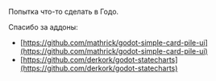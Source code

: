 Попытка что-то сделать в Годо.

Спасибо за аддоны:
 * [https://github.com/mathrick/godot-simple-card-pile-ui](https://github.com/mathrick/godot-simple-card-pile-ui)
 * [https://github.com/derkork/godot-statecharts](https://github.com/derkork/godot-statecharts)
 